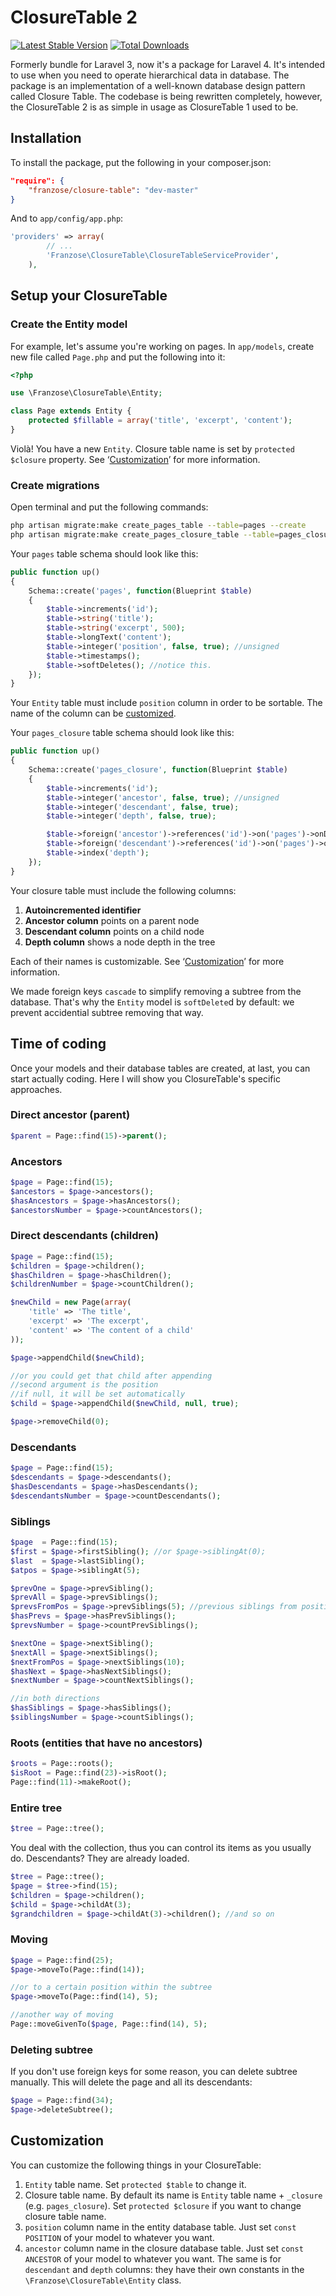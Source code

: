 # ClosureTable 2
[![Latest Stable Version](https://poser.pugx.org/franzose/closure-table/v/stable.png)](https://packagist.org/packages/franzose/closure-table)
[![Total Downloads](https://poser.pugx.org/franzose/closure-table/downloads.png)](https://packagist.org/packages/franzose/closure-table)

Formerly bundle for Laravel 3, now it's a package for Laravel 4. It's intended to use when you need to operate hierarchical data in database. The package is an implementation of a well-known database design pattern called Closure Table. The codebase is being rewritten completely, however, the ClosureTable 2 is as simple in usage as ClosureTable 1 used to be.

## Installation
To install the package, put the following in your composer.json:

```json
"require": {
	"franzose/closure-table": "dev-master"
}
```

And to `app/config/app.php`:
```php
'providers' => array(
        // ...
        'Franzose\ClosureTable\ClosureTableServiceProvider',
    ),
```

## Setup your ClosureTable
### Create the Entity model
For example, let's assume you're working on pages. In `app/models`, create new file called `Page.php` and put the following into it:

```php
<?php

use \Franzose\ClosureTable\Entity;

class Page extends Entity {
    protected $fillable = array('title', 'excerpt', 'content');
}
```

Violà! You have a new `Entity`. Closure table name is set by `protected $closure` property. See ‘<a href="#customization">Customization</a>’ for more information.

### Create migrations

Open terminal and put the following commands:

```bash
php artisan migrate:make create_pages_table --table=pages --create
php artisan migrate:make create_pages_closure_table --table=pages_closure --create
```

Your `pages` table schema should look like this:

```php
public function up()
{
	Schema::create('pages', function(Blueprint $table)
	{
		$table->increments('id');
        $table->string('title');
        $table->string('excerpt', 500);
        $table->longText('content');
        $table->integer('position', false, true); //unsigned
		$table->timestamps();
        $table->softDeletes(); //notice this.
	});
}
```

Your `Entity` table must include `position` column in order to be sortable. The name of the column can be <a href="#customization">customized</a>.

Your `pages_closure` table schema should look like this:

```php
public function up()
{
	Schema::create('pages_closure', function(Blueprint $table)
	{
		$table->increments('id');
        $table->integer('ancestor', false, true); //unsigned
        $table->integer('descendant', false, true);
        $table->integer('depth', false, true);

        $table->foreign('ancestor')->references('id')->on('pages')->onDelete('cascade');
        $table->foreign('descendant')->references('id')->on('pages')->onDelete('cascade');
        $table->index('depth');
	});
}
```

Your closure table must include the following columns:<br>
1. **Autoincremented identifier**<br>
2. **Ancestor column** points on a parent node<br>
3. **Descendant column** points on a child node<br>
4. **Depth column** shows a node depth in the tree

Each of their names is customizable. See ‘<a href="#customization">Customization</a>’ for more information.

We made foreign keys `cascade` to simplify removing a subtree from the database. That's why the `Entity` model is `softDelete`d by default: we prevent accidential subtree removing that way.

## Time of coding
Once your models and their database tables are created, at last, you can start actually coding. Here I will show you ClosureTable's specific approaches.

### Direct ancestor (parent)

```php
$parent = Page::find(15)->parent();
```

### Ancestors

```php
$page = Page::find(15);
$ancestors = $page->ancestors();
$hasAncestors = $page->hasAncestors();
$ancestorsNumber = $page->countAncestors();
```

### Direct descendants (children)

```php
$page = Page::find(15);
$children = $page->children();
$hasChildren = $page->hasChildren();
$childrenNumber = $page->countChildren();

$newChild = new Page(array(
	'title' => 'The title',
	'excerpt' => 'The excerpt',
	'content' => 'The content of a child'
));

$page->appendChild($newChild);

//or you could get that child after appending
//second argument is the position
//if null, it will be set automatically
$child = $page->appendChild($newChild, null, true);

$page->removeChild(0);
```

### Descendants

```php
$page = Page::find(15);
$descendants = $page->descendants();
$hasDescendants = $page->hasDescendants();
$descendantsNumber = $page->countDescendants();
```

### Siblings

```php
$page  = Page::find(15);
$first = $page->firstSibling(); //or $page->siblingAt(0);
$last  = $page->lastSibling();
$atpos = $page->siblingAt(5);

$prevOne = $page->prevSibling();
$prevAll = $page->prevSiblings();
$prevsFromPos = $page->prevSiblings(5); //previous siblings from position 5
$hasPrevs = $page->hasPrevSiblings();
$prevsNumber = $page->countPrevSiblings();

$nextOne = $page->nextSibling();
$nextAll = $page->nextSiblings();
$nextFromPos = $page->nextSiblings(10);
$hasNext = $page->hasNextSiblings();
$nextNumber = $page->countNextSiblings();

//in both directions
$hasSiblings = $page->hasSiblings();
$siblingsNumber = $page->countSiblings();
```

### Roots (entities that have no ancestors)

```php
$roots = Page::roots();
$isRoot = Page::find(23)->isRoot();
Page::find(11)->makeRoot();
```

### Entire tree

```php
$tree = Page::tree();
```

You deal with the collection, thus you can control its items as you usually do. Descendants? They are already loaded.

```php
$tree = Page::tree();
$page = $tree->find(15);
$children = $page->children();
$child = $page->childAt(3);
$grandchildren = $page->childAt(3)->children(); //and so on
```

### Moving

```php
$page = Page::find(25);
$page->moveTo(Page::find(14));

//or to a certain position within the subtree
$page->moveTo(Page::find(14), 5);

//another way of moving
Page::moveGivenTo($page, Page::find(14), 5);
```

### Deleting subtree
If you don't use foreign keys for some reason, you can delete subtree manually. This will delete the page and all its descendants:

```php
$page = Page::find(34);
$page->deleteSubtree();
```

## Customization
You can customize the following things in your ClosureTable:<br>
1. `Entity` table name. Set `protected $table` to change it.<br>
2. Closure table name. By default its name is `Entity` table name + `_closure` (e.g. `pages_closure`). Set `protected $closure` if you want to change closure table name.<br>
3. `position` column name in the entity database table. Just set `const POSITION` of your model to whatever you want.<br>
4. `ancestor` column name in the closure database table. Just set `const ANCESTOR` of your model to whatever you want. The same is for `descendant` and `depth` columns: they have their own constants in the `\Franzose\ClosureTable\Entity` class.
